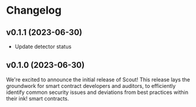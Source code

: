 # Changelog

## v0.1.1 (2023-06-30)

- Update detector status

## v0.1.0 (2023-06-30)

We're excited to announce the initial release of Scout! This release lays the groundwork for smart contract developers and auditors, to efficiently identify common security issues and deviations from best practices within their ink! smart contracts.
